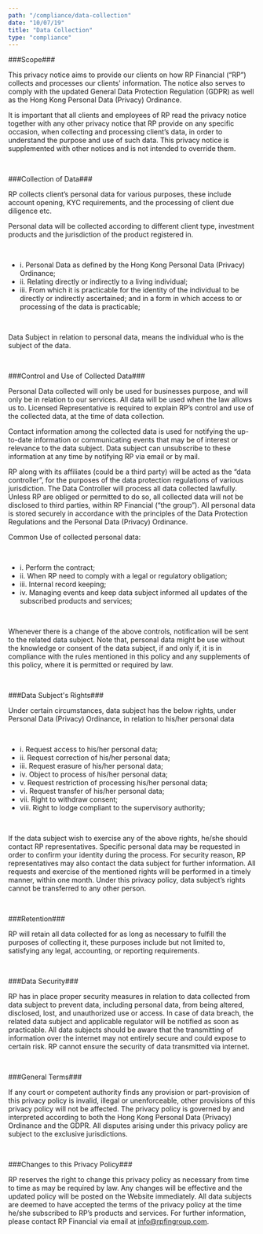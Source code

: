 ```yaml
---
path: "/compliance/data-collection"
date: "10/07/19"
title: "Data Collection"
type: "compliance"
---
```


###Scope###

This privacy notice aims to provide our clients on how RP Financial (“RP”) collects and processes our clients' information. The notice also serves to comply with the updated General Data Protection Regulation (GDPR) as well as the Hong Kong Personal Data (Privacy) Ordinance.

It is important that all clients and employees of RP read the privacy notice together with any other privacy notice that RP provide on any specific occasion, when collecting and processing client’s data, in order to understand the purpose and use of such data. This privacy notice is supplemented with other notices and is not intended to override them.

<br>

###Collection of Data###

RP collects client’s personal data for various purposes, these include account opening, KYC requirements, and the processing of client due diligence etc.

Personal data will be collected according to different client type, investment products and the jurisdiction of the product registered in.

<br>

* i. Personal Data as defined by the Hong Kong Personal Data
    (Privacy) Ordinance;
* ii. Relating directly or indirectly to a living individual;
* iii. From which it is practicable for the identity of the individual to be directly or indirectly ascertained; and in a form in which access to or processing of the data is practicable;

<br>

Data Subject in relation to personal data, means the individual who is the subject of the data.

<br>



###Control and Use of Collected Data###

Personal Data collected will only be used for businesses purpose, and will only be in relation to our services. All data will be used when the law allows us to. Licensed Representative is required to explain RP’s control and use of the collected data, at the time of data collection.

Contact information among the collected data is used for notifying the up-to-date information or communicating events that may be of interest or relevance to the data subject. Data subject can unsubscribe to these information at any time by notifying RP via email or by mail.

RP along with its affiliates (could be a third party) will be acted as the “data controller”, for the purposes of the data protection regulations of various jurisdiction. The Data Controller will process all data collected lawfully. Unless RP are obliged or permitted to do so, all collected data will not be disclosed to third parties, within RP Financial (“the group”). All personal data is stored securely in accordance with the principles of the Data Protection Regulations and the Personal Data (Privacy) Ordinance.

Common Use of collected personal data:

<br>

* i. Perform the contract;
* ii. When RP need to comply with a legal or regulatory obligation;
* iii. Internal record keeping;
* iv. Managing events and keep data subject informed all updates of the subscribed products and services;

<br>

Whenever there is a change of the above controls, notification will be sent to the related data subject. Note that, personal data might be use without the knowledge or consent of the data subject, if and only if, it is in compliance with the rules mentioned in this policy and any supplements of this policy, where it is permitted or required by law.

<br>

###Data Subject's Rights###

Under certain circumstances, data subject has the below rights, under Personal Data (Privacy) Ordinance, in relation to his/her personal data

<br>

* i. Request access to his/her personal data;
* ii. Request correction of his/her personal data;
* iii. Request erasure of his/her personal data;
* iv. Object to process of his/her personal data;
* v. Request restriction of processing his/her personal data;
* vi. Request transfer of his/her personal data;
* vii. Right to withdraw consent;
* viii. Right to lodge compliant to the supervisory authority;

<br>

If the data subject wish to exercise any of the above rights, he/she should contact RP representatives. Specific personal data may be requested in order to confirm your identity during the process. For security reason, RP representatives may also contact the data subject for further information. All requests and exercise of the mentioned rights will be performed in a timely manner, within one month. Under this privacy policy, data subject’s rights cannot be transferred to any other person.

<br>

###Retention###

RP will retain all data collected for as long as necessary to fulfill the purposes of collecting it, these purposes include but not limited to, satisfying any legal, accounting, or reporting requirements.

<br>

###Data Security###

RP has in place proper security measures in relation to data collected from data subject to prevent data, including personal data, from being altered, disclosed, lost, and unauthorized use or access. In case of data breach, the related data subject and applicable regulator will be notified as soon as practicable. All data subjects should be aware that the transmitting of information over the internet may not entirely secure and could expose to certain risk. RP cannot ensure the security of data transmitted via internet.

<br>

###General Terms###

If any court or competent authority finds any provision or part-provision of this privacy policy is invalid, illegal or unenforceable, other provisions of this privacy policy will not be affected. The privacy policy is governed by and interpreted according to both the Hong Kong Personal Data (Privacy) Ordinance and the GDPR. All disputes arising under this privacy policy are subject to the exclusive jurisdictions.

<br>

###Changes to this Privacy Policy###

RP reserves the right to change this privacy policy as necessary from time to time as may be required by law. Any changes will be effective and the updated policy will be posted on the Website immediately. All data subjects are deemed to have accepted the terms of the privacy policy at the time he/she subscribed to RP’s products and services. For further information, please contact RP Financial via email at info@rpfingroup.com.
